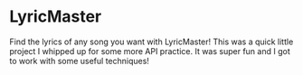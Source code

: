 # LyricMaster

Find the lyrics of any song you want with LyricMaster! This was a quick little project I whipped up for some more API practice. It was super fun and I got to work with some useful techniques!
